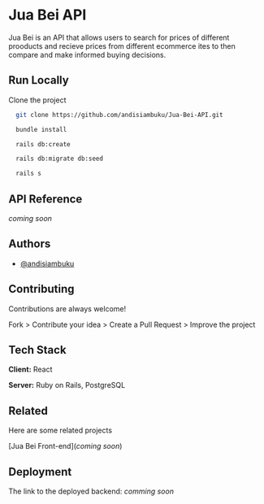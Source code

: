 # Jua Bei API

Jua Bei is an API that allows users to search for prices of different prooducts and recieve prices from different ecommerce ites to then compare and make informed buying decisions.

## Run Locally

Clone the project

```bash
  git clone https://github.com/andisiambuku/Jua-Bei-API.git
```  

```bash
  bundle install
```

```bash
  rails db:create
```

```bash
  rails db:migrate db:seed
```

```bash
  rails s
```

## API Reference

*coming soon*

## Authors

- [@andisiambuku](https://github.com/andisiambuku)

## Contributing

Contributions are always welcome!

Fork > Contribute your idea > Create a Pull Request > Improve the project

## Tech Stack

**Client:** React

**Server:** Ruby on Rails, PostgreSQL

## Related

Here are some related projects

[Jua Bei Front-end](*coming soon*)

## Deployment

The link to the deployed backend:
*comming soon*
